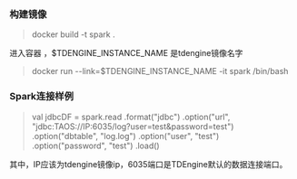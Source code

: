 ### 构建镜像
> docker build -t spark . 

进入容器 ，$TDENGINE_INSTANCE_NAME 是tdengine镜像名字
> docker run --link=$TDENGINE_INSTANCE_NAME -it spark /bin/bash


### Spark连接样例  
> val jdbcDF = spark.read
  .format("jdbc")
  .option("url", "jdbc:TAOS://IP:6035/log?user=test&password=test")
  .option("dbtable", "log.log")
  .option("user", "test")
  .option("password", "test")
  .load()
  
其中，IP应该为tdengine镜像ip，6035端口是TDEngine默认的数据连接端口。  

